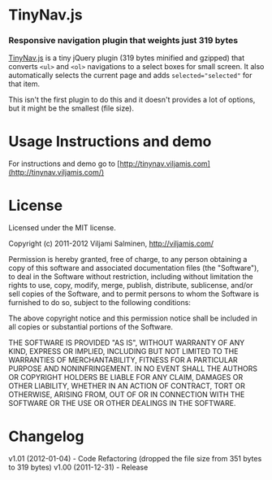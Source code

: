 # TinyNav.js
### Responsive navigation plugin that weights just 319 bytes

[TinyNav.js](http://tinynav.viljamis.com/) is a tiny jQuery plugin (319 bytes minified and gzipped) that converts `<ul>` and `<ol>` navigations to a select boxes for small screen. It also automatically selects the current page and adds `selected="selected"` for that item.

This isn't the first plugin to do this and it doesn't provides a lot of options, but it might be the smallest (file size). 

Usage Instructions and demo
======

For instructions and demo go to [http://tinynav.viljamis.com](http://tinynav.viljamis.com/)


License
======

Licensed under the MIT license.

Copyright (c) 2011-2012 Viljami Salminen, http://viljamis.com/

Permission is hereby granted, free of charge, to any person obtaining a copy of this software and associated documentation files (the "Software"), to deal in the Software without restriction, including without limitation the rights to use, copy, modify, merge, publish, distribute, sublicense, and/or sell copies of the Software, and to permit persons to whom the Software is furnished to do so, subject to the following conditions:

The above copyright notice and this permission notice shall be included in all copies or substantial portions of the Software.

THE SOFTWARE IS PROVIDED "AS IS", WITHOUT WARRANTY OF ANY KIND, EXPRESS OR IMPLIED, INCLUDING BUT NOT LIMITED TO THE WARRANTIES OF MERCHANTABILITY, FITNESS FOR A PARTICULAR PURPOSE AND NONINFRINGEMENT. IN NO EVENT SHALL THE AUTHORS OR COPYRIGHT HOLDERS BE LIABLE FOR ANY CLAIM, DAMAGES OR OTHER LIABILITY, WHETHER IN AN ACTION OF CONTRACT, TORT OR OTHERWISE, ARISING FROM, OUT OF OR IN CONNECTION WITH THE SOFTWARE OR THE USE OR OTHER DEALINGS IN THE SOFTWARE.


Changelog
======

v1.01 (2012-01-04) - Code Refactoring (dropped the file size from 351 bytes to 319 bytes)
v1.00 (2011-12-31) - Release